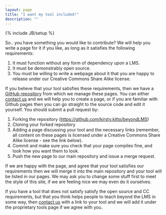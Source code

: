 ```yaml
---
layout: page
title: "I want my tool included!"
description: ""
---
```

{% include JB/setup %}

<p>
	So.. you have something you would like to contribute? We will help you write a page for it if you like, as long as it satisfies  the following requirements:
	<ol>
		<li> It must function without any form of dependency upon a LMS.</li>
		<li> It must be demonstrably open source.</li>
		<li> You must be willing to write a webpage about it that you are happy to release under our Creative Commons Share Alike license.</li>
	</ol>
</p>
<p>
	If you believe that your tool satisfies these requirements, then we have a <a href="https://github.com/kirsty.kitto/beyondLMS">GitHub repository</a> from which we manage these pages. You can either <a href="/pages/contact.html">contact us</a> and we will help you to create a page, or if you are familiar with Github pages then you can go straight to the source code and edit it yourself. You should submit a pull request by:
	<ol>
		<li>
			Forking the repository (<a href="https://github.com/kirsty.kitto/beyondLMS">https://github.com/kirsty.kitto/beyondLMS</a>)
		</li>
		<li> 
			Cloning your forked repository
		</li>
		<li>
			Adding a page discussing your tool and the necessary links (remember, all content on these pages is licensed under a Creative Commons Share Alike license - see the link below). 
		</li>
		<li>
			Commit and make sure you check that your page compiles fine, and look how you want them to look.
		</li>
		<li>
			Push the new page to our main repository and issue a merge request.
		</li>
	</ol>
	<p>
		If we are happy with the page, and agree that your tool satisfies our requirements then we will merge it into the main repository and your tool will be listed in our pages. We may ask you to change some stuff first to meet the style of this site, if we are feeling nice we may even do it ourselves.
	</p>
</ol>
</p>

<p>
	If you have a tool that does not satisfy satisfy the open source and CC requirements, but that you think helps people to teach beyond the LMS in some way, then <a href="/pages/contact.html">contact us</a> with a link to your tool and we will add it under the proprietary tools page if we agree with you.
</p>